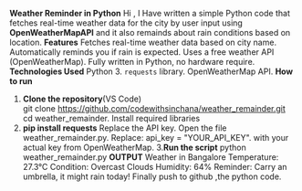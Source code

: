 **Weather Reminder in Python**
Hi , I Have written a simple Python code that fetches real-time weather data for the city by user input using **OpenWeatherMapAPI** and it also remainds about rain conditions based on location.
**Features**
Fetches real-time weather data based on city name.
Automatically reminds you if rain is expected.
Uses a free weather API (OpenWeatherMap).
Fully written in Python, no hardware require.
**Technologies Used**
Python 3.
`requests` library.
OpenWeatherMap API.
**How to run**
1. **Clone the repository**(VS Code)  
   git clone https://github.com/codewithsinchana/weather_remainder.git
   cd weather_remainder.
   Install required libraries
2. **pip install requests**
Replace the API key.
Open the file weather_remainder.py.
Replace:
api_key = "YOUR_API_KEY".
with your actual key from OpenWeatherMap.
3.**Run the script**
python weather_remainder.py
**OUTPUT**
Weather in Bangalore
Temperature: 27.3°C
Condition: Overcast Clouds
Humidity: 64%
Reminder:
Carry an umbrella, it might rain today!
Finally push to github ,the python code.

